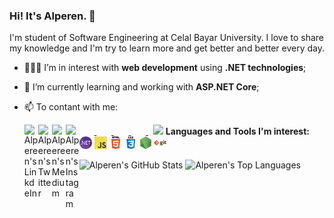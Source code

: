
### Hi! It's Alperen. 👋

  
I'm student of Software Engineering at Celal Bayar University. I love to share my knowledge and I'm try to learn more and get better and better every day.


- 👨🏽‍💻 I’m in interest with **web development** using **.NET technologies**;
- 🌱 I’m currently learning and working with **ASP.NET Core**;
- 📫 To contant with me: 


  &nbsp;&nbsp;&nbsp;&nbsp;&nbsp;&nbsp;<a target="_blank" href="https://www.linkedin.com/in/alperen-%C3%B6z-7b9997186/">
    <img align="left" alt="Alperen's LinkdeIn" width="22px" src="https://cdn.jsdelivr.net/npm/simple-icons@v3/icons/linkedin.svg" />
  </a>
  &nbsp;&nbsp;&nbsp;&nbsp;&nbsp;&nbsp;<a target="_blank" href="https://twitter.com/alperenoz14">
    <img align="left" alt="Alperen's Twitter" width="22px" src="https://cdn.jsdelivr.net/npm/simple-icons@v3/icons/twitter.svg" />
  </a>
  &nbsp;&nbsp;&nbsp;&nbsp;&nbsp;&nbsp;<a target="_blank" href="https://medium.com/@alperenoz1464">
    <img align="left" alt="Alperen's Medium" width="22px" src="https://cdn.jsdelivr.net/npm/simple-icons@v3/icons/medium.svg" />
  </a>
 &nbsp;&nbsp;&nbsp;&nbsp;&nbsp;&nbsp;<a target="_blank" href="https://www.instagram.com/alperenoz14/">
    <img align="left" alt="Alperen's Instagram" width="22px" src="https://cdn.jsdelivr.net/npm/simple-icons@v3/icons/instagram.svg" />
  </a>
 &nbsp; ![](https://visitor-badge.glitch.me/badge?page_id=alperenoz14.alperenoz14&style=flat-square&color=0088cc)
**Languages and Tools I'm interest:**  
<code><img height="20" src="https://raw.githubusercontent.com/github/explore/80688e429a7d4ef2fca1e82350fe8e3517d3494d/topics/dotnet/dotnet.png"></code>
<code><img height="20" src="https://raw.githubusercontent.com/github/explore/80688e429a7d4ef2fca1e82350fe8e3517d3494d/topics/javascript/javascript.png"></code>
<code><img height="20" src="https://raw.githubusercontent.com/github/explore/80688e429a7d4ef2fca1e82350fe8e3517d3494d/topics/html/html.png"></code>
<code><img height="20" src="https://raw.githubusercontent.com/github/explore/80688e429a7d4ef2fca1e82350fe8e3517d3494d/topics/css/css.png"></code>
<code><img height="20" src="https://raw.githubusercontent.com/github/explore/80688e429a7d4ef2fca1e82350fe8e3517d3494d/topics/nodejs/nodejs.png"></code>
<code><img height="20" src="https://raw.githubusercontent.com/github/explore/80688e429a7d4ef2fca1e82350fe8e3517d3494d/topics/git/git.png"></code>

![Alperen's GitHub Stats](https://github-readme-stats.vercel.app/api?username=alperenoz14&hide_border=true&show_icons=true&count_private=true&line_height=27&layout=compact)
![Alperen's Top Languages](https://github-readme-stats.vercel.app/api/top-langs/?username=alperenoz14&count_private=true&hide_border=true&show_icons=true&langs_count=5&layout=compact)
